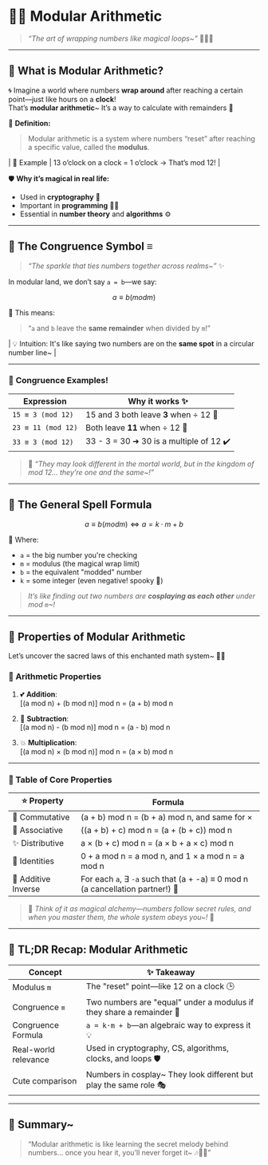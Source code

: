 # 🌟🔢 **Modular Arithmetic**

> _“The art of wrapping numbers like magical loops~”_ 🧙‍♀️💫

---

## 💠 What is Modular Arithmetic?

🌀 Imagine a world where numbers **wrap around** after reaching a certain point—just like hours on a **clock**!  
That’s **modular arithmetic**~ It’s a way to calculate with remainders 💫

🧭 **Definition:**

> Modular arithmetic is a system where numbers “reset” after reaching a specific value, called the **modulus**.

| 🌸 Example | 13 o’clock on a clock = 1 o’clock → That’s mod 12! |

🛡️ **Why it’s magical in real life:**

- Used in **cryptography** 🔐
- Important in **programming** 🧑‍💻
- Essential in **number theory** and **algorithms** ⚙️

---

## 🎀 The Congruence Symbol ≡

> _“The sparkle that ties numbers together across realms~”_ ✨

In modular land, we don’t say `a = b`—we say:

```math
a ≡ b (mod m)
```

🎀 This means:

> “`a` and `b` leave the **same remainder** when divided by `m`!”

| 💡 Intuition: It's like saying two numbers are on the **same spot** in a circular number line~ |

---

### 🍡 **Congruence Examples!**

| Expression         | Why it works ✨                         |
| ------------------ | --------------------------------------- |
| `15 ≡ 3 (mod 12)`  | 15 and 3 both leave **3** when ÷ 12 🍰  |
| `23 ≡ 11 (mod 12)` | Both leave **11** when ÷ 12 🧪          |
| `33 ≡ 3 (mod 12)`  | 33 - 3 = 30 ➜ 30 is a multiple of 12 ✔️ |

> 🌷 _“They may look different in the mortal world, but in the kingdom of mod 12… they’re one and the same~!”_

---

## 🔮 The General Spell Formula

```math
a ≡ b (mod m) ⇔ a = k·m + b
```

🌸 Where:

- `a` = the big number you're checking
- `m` = modulus (the magical wrap limit)
- `b` = the equivalent "modded" number
- `k` = some integer (even negative! spooky 👻)

> _It’s like finding out two numbers are **cosplaying as each other** under mod `m`~!_

---

## 🌈 Properties of Modular Arithmetic

Let’s uncover the sacred laws of this enchanted math system~ 📜✨

### 🔸 Arithmetic Properties

1. 💕 **Addition**:  
   \[(a mod n) + (b mod n)\] mod n = (a + b) mod n

2. 😤 **Subtraction**:  
   \[(a mod n) - (b mod n)\] mod n = (a - b) mod n

3. 💥 **Multiplication**:  
   \[(a mod n) × (b mod n)\] mod n = (a × b) mod n

---

### 🧠 Table of Core Properties

| ⭐ Property         | Formula                                                                        |
| ------------------- | ------------------------------------------------------------------------------ |
| 🔁 Commutative      | (a + b) mod n = (b + a) mod n, and same for ×                                  |
| 🔗 Associative      | ((a + b) + c) mod n = (a + (b + c)) mod n                                      |
| ✨ Distributive     | a × (b + c) mod n = (a × b + a × c) mod n                                      |
| 🌟 Identities       | 0 + a mod n = a mod n, and 1 × a mod n = a mod n                               |
| 💞 Additive Inverse | For each `a`, ∃ `-a` such that (a + -a) ≡ 0 mod n (a cancellation partner!) 💌 |

> 🍬 _Think of it as magical alchemy—numbers follow secret rules, and when you master them, the whole system obeys you~!_ 🧪

---

## 🧵 TL;DR Recap: Modular Arithmetic

| Concept              | ✨ Takeaway                                                          |
| -------------------- | -------------------------------------------------------------------- |
| Modulus `m`          | The "reset" point—like 12 on a clock 🕒                              |
| Congruence `≡`       | Two numbers are "equal" under a modulus if they share a remainder 💞 |
| Congruence Formula   | `a = k·m + b`—an algebraic way to express it 💡                      |
| Real-world relevance | Used in cryptography, CS, algorithms, clocks, and loops 🛡️           |
| Cute comparison      | Numbers in cosplay~ They look different but play the same role 🎭    |

---

## 🎀 Summary~

> “Modular arithmetic is like learning the secret melody behind numbers… once you hear it, you’ll never forget it~ 🎶🧚‍♀️”
